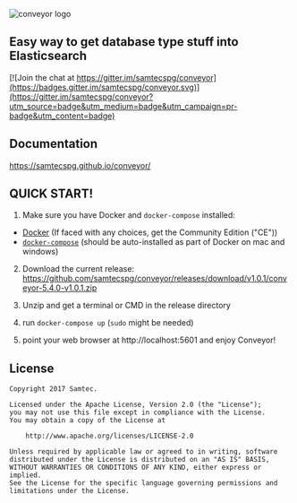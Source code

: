 ![conveyor logo](./docs/img/conveyor-logo.png)

## Easy way to get database type stuff into Elasticsearch

[![Join the chat at https://gitter.im/samtecspg/conveyor](https://badges.gitter.im/samtecspg/conveyor.svg)](https://gitter.im/samtecspg/conveyor?utm_source=badge&utm_medium=badge&utm_campaign=pr-badge&utm_content=badge)

## Documentation

https://samtecspg.github.io/conveyor/

## QUICK START!

1. Make sure you have Docker and `docker-compose` installed:

* [Docker](https://docs.docker.com/engine/installation/) (If faced with any choices, get the Community Edition ("CE"))
* [`docker-compose`](https://docs.docker.com/compose/install/) (should be auto-installed as part of Docker on mac and windows)

2. Download the current release: https://github.com/samtecspg/conveyor/releases/download/v1.0.1/conveyor-5.4.0-v1.0.1.zip

3. Unzip and get a terminal or CMD in the release directory

4. run `docker-compose up` (`sudo` might be needed)

5. point your web browser at  http://localhost:5601 and enjoy Conveyor!

## License
```
Copyright 2017 Samtec.

Licensed under the Apache License, Version 2.0 (the "License");
you may not use this file except in compliance with the License.
You may obtain a copy of the License at

    http://www.apache.org/licenses/LICENSE-2.0

Unless required by applicable law or agreed to in writing, software
distributed under the License is distributed on an "AS IS" BASIS,
WITHOUT WARRANTIES OR CONDITIONS OF ANY KIND, either express or implied.
See the License for the specific language governing permissions and
limitations under the License.
```

